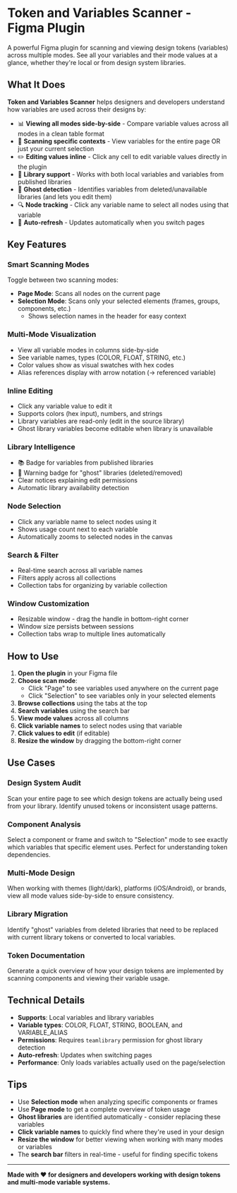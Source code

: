 # Token and Variables Scanner - Figma Plugin

A powerful Figma plugin for scanning and viewing design tokens (variables) across multiple modes. See all your variables and their mode values at a glance, whether they're local or from design system libraries.

## What It Does

**Token and Variables Scanner** helps designers and developers understand how variables are used across their designs by:

- 📊 **Viewing all modes side-by-side** - Compare variable values across all modes in a clean table format
- 🎯 **Scanning specific contexts** - View variables for the entire page OR just your current selection
- ✏️ **Editing values inline** - Click any cell to edit variable values directly in the plugin
- 🔗 **Library support** - Works with both local variables and variables from published libraries
- 👻 **Ghost detection** - Identifies variables from deleted/unavailable libraries (and lets you edit them)
- 🔍 **Node tracking** - Click any variable name to select all nodes using that variable
- 🔄 **Auto-refresh** - Updates automatically when you switch pages

## Key Features

### Smart Scanning Modes
Toggle between two scanning modes:
- **Page Mode**: Scans all nodes on the current page
- **Selection Mode**: Scans only your selected elements (frames, groups, components, etc.)
  - Shows selection names in the header for easy context

### Multi-Mode Visualization
- View all variable modes in columns side-by-side
- See variable names, types (COLOR, FLOAT, STRING, etc.)
- Color values show as visual swatches with hex codes
- Alias references display with arrow notation (→ referenced variable)

### Inline Editing
- Click any variable value to edit it
- Supports colors (hex input), numbers, and strings
- Library variables are read-only (edit in the source library)
- Ghost library variables become editable when library is unavailable

### Library Intelligence
- 📚 Badge for variables from published libraries
- 👻 Warning badge for "ghost" libraries (deleted/removed)
- Clear notices explaining edit permissions
- Automatic library availability detection

### Node Selection
- Click any variable name to select nodes using it
- Shows usage count next to each variable
- Automatically zooms to selected nodes in the canvas

### Search & Filter
- Real-time search across all variable names
- Filters apply across all collections
- Collection tabs for organizing by variable collection

### Window Customization
- Resizable window - drag the handle in bottom-right corner
- Window size persists between sessions
- Collection tabs wrap to multiple lines automatically

## How to Use

1. **Open the plugin** in your Figma file
2. **Choose scan mode**:
   - Click "Page" to see variables used anywhere on the current page
   - Click "Selection" to see variables only in your selected elements
3. **Browse collections** using the tabs at the top
4. **Search variables** using the search bar
5. **View mode values** across all columns
6. **Click variable names** to select nodes using that variable
7. **Click values to edit** (if editable)
8. **Resize the window** by dragging the bottom-right corner

## Use Cases

### Design System Audit
Scan your entire page to see which design tokens are actually being used from your library. Identify unused tokens or inconsistent usage patterns.

### Component Analysis
Select a component or frame and switch to "Selection" mode to see exactly which variables that specific element uses. Perfect for understanding token dependencies.

### Multi-Mode Design
When working with themes (light/dark), platforms (iOS/Android), or brands, view all mode values side-by-side to ensure consistency.

### Library Migration
Identify "ghost" variables from deleted libraries that need to be replaced with current library tokens or converted to local variables.

### Token Documentation
Generate a quick overview of how your design tokens are implemented by scanning components and viewing their variable usage.

## Technical Details

- **Supports**: Local variables and library variables
- **Variable types**: COLOR, FLOAT, STRING, BOOLEAN, and VARIABLE_ALIAS
- **Permissions**: Requires `teamlibrary` permission for ghost library detection
- **Auto-refresh**: Updates when switching pages
- **Performance**: Only loads variables actually used on the page/selection

## Tips

- Use **Selection mode** when analyzing specific components or frames
- Use **Page mode** to get a complete overview of token usage
- **Ghost libraries** are identified automatically - consider replacing these variables
- **Click variable names** to quickly find where they're used in your design
- **Resize the window** for better viewing when working with many modes or variables
- The **search bar** filters in real-time - useful for finding specific tokens

---

**Made with ❤️ for designers and developers working with design tokens and multi-mode variable systems.**
